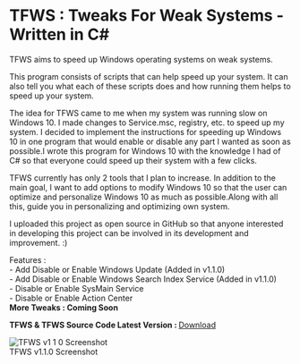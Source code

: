 # TFWS : Tweaks For Weak Systems - Written in C#
 TFWS aims to speed up Windows operating systems on weak systems.

 <p>This program consists of scripts that can help speed up your system. It can also tell you what each of these scripts does and how running them helps to speed up your system.</p>

<p>The idea for TFWS came to me when my system was running slow on Windows 10. I made changes to Service.msc, registry, etc. to speed up my system.
I decided to implement the instructions for speeding up Windows 10 in one program that would enable or disable any part I wanted as soon as possible.I wrote this program for Windows 10 with the knowledge I had of C# so that everyone could speed up their system with a few clicks.</p>

<p>TFWS currently has only 2 tools that I plan to increase. In addition to the main goal, I want to add options to modify Windows 10 so that the user can optimize and personalize Windows 10 as much as possible.Along with all this, guide you in personalizing and optimizing own system.<p>

<p>I uploaded this project as open source in GitHub so that anyone interested in developing this project can be involved in its development and improvement. :)</p>

<p>Features :
  <br/>	
  - Add Disable or Enable Windows Update (Added in v1.1.0)
   <br/>
  - Add Disable or Enable Windows Search Index Service (Added in v1.1.0)
   <br/>
  - Disable or Enable SysMain Service
  <br/>
  - Disable or Enable Action Center
   <br/>
   <b>More Tweaks : Coming Soon</b>
</p>

<p><b>TFWS & TFWS Source Code Latest Version : </b><a href="https://github.com/s19mee/TFWS/releases">Download</a></p>

![TFWS v1 1 0 Screenshot](https://user-images.githubusercontent.com/79229394/131217634-2bc95dfc-d6e2-4674-b98a-21c4291c2ba2.png)
<br/>
TFWS v1.1.0 Screenshot
